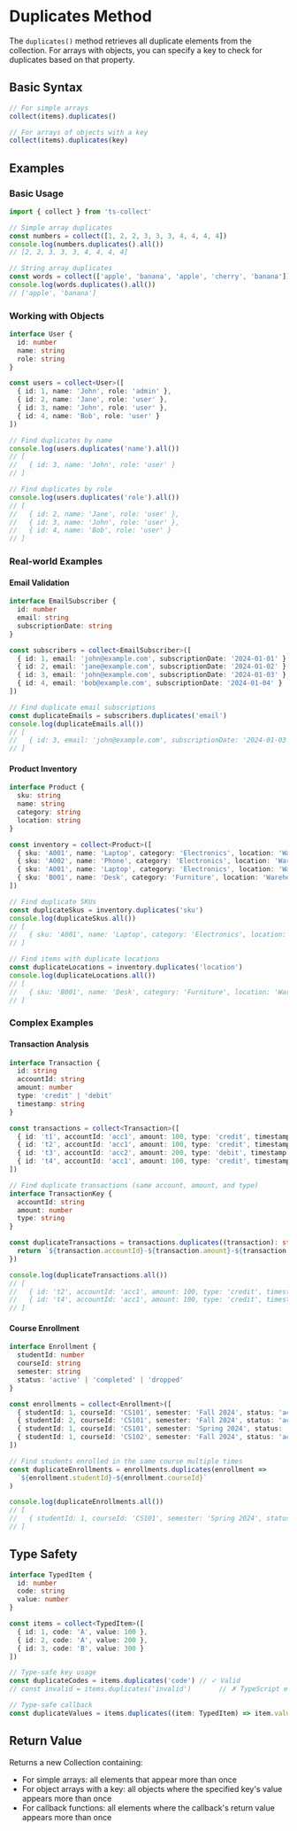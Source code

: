 # Duplicates Method

The `duplicates()` method retrieves all duplicate elements from the collection. For arrays with objects, you can specify a key to check for duplicates based on that property.

## Basic Syntax

```typescript
// For simple arrays
collect(items).duplicates()

// For arrays of objects with a key
collect(items).duplicates(key)
```

## Examples

### Basic Usage

```typescript
import { collect } from 'ts-collect'

// Simple array duplicates
const numbers = collect([1, 2, 2, 3, 3, 3, 4, 4, 4, 4])
console.log(numbers.duplicates().all())
// [2, 2, 3, 3, 3, 4, 4, 4, 4]

// String array duplicates
const words = collect(['apple', 'banana', 'apple', 'cherry', 'banana'])
console.log(words.duplicates().all())
// ['apple', 'banana']
```

### Working with Objects

```typescript
interface User {
  id: number
  name: string
  role: string
}

const users = collect<User>([
  { id: 1, name: 'John', role: 'admin' },
  { id: 2, name: 'Jane', role: 'user' },
  { id: 3, name: 'John', role: 'user' },
  { id: 4, name: 'Bob', role: 'user' }
])

// Find duplicates by name
console.log(users.duplicates('name').all())
// [
//   { id: 3, name: 'John', role: 'user' }
// ]

// Find duplicates by role
console.log(users.duplicates('role').all())
// [
//   { id: 2, name: 'Jane', role: 'user' },
//   { id: 3, name: 'John', role: 'user' },
//   { id: 4, name: 'Bob', role: 'user' }
// ]
```

### Real-world Examples

#### Email Validation

```typescript
interface EmailSubscriber {
  id: number
  email: string
  subscriptionDate: string
}

const subscribers = collect<EmailSubscriber>([
  { id: 1, email: 'john@example.com', subscriptionDate: '2024-01-01' },
  { id: 2, email: 'jane@example.com', subscriptionDate: '2024-01-02' },
  { id: 3, email: 'john@example.com', subscriptionDate: '2024-01-03' },
  { id: 4, email: 'bob@example.com', subscriptionDate: '2024-01-04' }
])

// Find duplicate email subscriptions
const duplicateEmails = subscribers.duplicates('email')
console.log(duplicateEmails.all())
// [
//   { id: 3, email: 'john@example.com', subscriptionDate: '2024-01-03' }
// ]
```

#### Product Inventory

```typescript
interface Product {
  sku: string
  name: string
  category: string
  location: string
}

const inventory = collect<Product>([
  { sku: 'A001', name: 'Laptop', category: 'Electronics', location: 'Warehouse A' },
  { sku: 'A002', name: 'Phone', category: 'Electronics', location: 'Warehouse B' },
  { sku: 'A001', name: 'Laptop', category: 'Electronics', location: 'Warehouse C' },
  { sku: 'B001', name: 'Desk', category: 'Furniture', location: 'Warehouse A' }
])

// Find duplicate SKUs
const duplicateSkus = inventory.duplicates('sku')
console.log(duplicateSkus.all())
// [
//   { sku: 'A001', name: 'Laptop', category: 'Electronics', location: 'Warehouse C' }
// ]

// Find items with duplicate locations
const duplicateLocations = inventory.duplicates('location')
console.log(duplicateLocations.all())
// [
//   { sku: 'B001', name: 'Desk', category: 'Furniture', location: 'Warehouse A' }
// ]
```

### Complex Examples

#### Transaction Analysis

```typescript
interface Transaction {
  id: string
  accountId: string
  amount: number
  type: 'credit' | 'debit'
  timestamp: string
}

const transactions = collect<Transaction>([
  { id: 't1', accountId: 'acc1', amount: 100, type: 'credit', timestamp: '2024-01-01T10:00:00' },
  { id: 't2', accountId: 'acc1', amount: 100, type: 'credit', timestamp: '2024-01-01T10:00:01' },
  { id: 't3', accountId: 'acc2', amount: 200, type: 'debit', timestamp: '2024-01-01T10:00:02' },
  { id: 't4', accountId: 'acc1', amount: 100, type: 'credit', timestamp: '2024-01-01T10:00:03' }
])

// Find duplicate transactions (same account, amount, and type)
interface TransactionKey {
  accountId: string
  amount: number
  type: string
}

const duplicateTransactions = transactions.duplicates((transaction): string => {
  return `${transaction.accountId}-${transaction.amount}-${transaction.type}`
})

console.log(duplicateTransactions.all())
// [
//   { id: 't2', accountId: 'acc1', amount: 100, type: 'credit', timestamp: '2024-01-01T10:00:01' },
//   { id: 't4', accountId: 'acc1', amount: 100, type: 'credit', timestamp: '2024-01-01T10:00:03' }
// ]
```

#### Course Enrollment

```typescript
interface Enrollment {
  studentId: number
  courseId: string
  semester: string
  status: 'active' | 'completed' | 'dropped'
}

const enrollments = collect<Enrollment>([
  { studentId: 1, courseId: 'CS101', semester: 'Fall 2024', status: 'active' },
  { studentId: 2, courseId: 'CS101', semester: 'Fall 2024', status: 'active' },
  { studentId: 1, courseId: 'CS101', semester: 'Spring 2024', status: 'completed' },
  { studentId: 1, courseId: 'CS102', semester: 'Fall 2024', status: 'active' }
])

// Find students enrolled in the same course multiple times
const duplicateEnrollments = enrollments.duplicates(enrollment =>
  `${enrollment.studentId}-${enrollment.courseId}`
)

console.log(duplicateEnrollments.all())
// [
//   { studentId: 1, courseId: 'CS101', semester: 'Spring 2024', status: 'completed' }
// ]
```

## Type Safety

```typescript
interface TypedItem {
  id: number
  code: string
  value: number
}

const items = collect<TypedItem>([
  { id: 1, code: 'A', value: 100 },
  { id: 2, code: 'A', value: 200 },
  { id: 3, code: 'B', value: 300 }
])

// Type-safe key usage
const duplicateCodes = items.duplicates('code') // ✓ Valid
// const invalid = items.duplicates('invalid')       // ✗ TypeScript error

// Type-safe callback
const duplicateValues = items.duplicates((item: TypedItem) => item.value.toString())
```

## Return Value

Returns a new Collection containing:

- For simple arrays: all elements that appear more than once
- For object arrays with a key: all objects where the specified key's value appears more than once
- For callback functions: all elements where the callback's return value appears more than once

